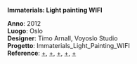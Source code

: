 **Immaterials: Light painting WIFI**

**Anno**: 2012  <br>
**Luogo**: Oslo <br>
**Designer**: Timo Arnall, Voyoslo Studio <br>
**Progetto**: Immaterials_Light_Painting_WIFI <br>
**Reference**: 
[+](http://voyoslo.com/projects/immaterials-wifi-light-painting/), 
[+](https://www.designboom.com/design/immaterials-light-painting-wifi-by-timo-arnall-jorn-knutsen-einar-sneve-martinussen/), 
[+](http://yourban.no/2011/02/22/immaterials-light-painting-wifi/), 
[+](http://yourban.no/2011/03/07/making-immaterials-light-painting-wifi/),
[+](http://yourban.no/2012/06/06/projects-inspired-by-immaterials-light-painting-wifi/)
